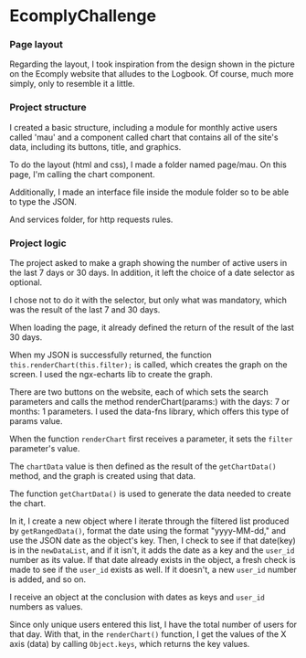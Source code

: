 # EcomplyChallenge

### Page layout

Regarding the layout, I took inspiration from the design shown in the picture on the Ecomply website that alludes to the Logbook.
Of course, much more simply, only to resemble it a little.

### Project structure

I created a basic structure, including a module for monthly active users called 'mau' and a component called chart that contains all of the site's data, including its buttons, title, and graphics.

To do the layout (html and css), I made a folder named page/mau. On this page, I'm calling the chart component.

Additionally, I made an interface file inside the module folder so to be able to type the JSON.

And services folder, for http requests rules.

### Project logic

The project asked to make a graph showing the number of active users in the last 7 days or 30 days. In addition, it left the choice of a date selector as optional.

I chose not to do it with the selector, but only what was mandatory, which was the result of the last 7 and 30 days.

When loading the page, it already defined the return of the result of the last 30 days.

When my JSON is successfully returned, the function `this.renderChart(this.filter);` is called, which creates the graph on the screen. I used the ngx-echarts lib to create the graph.

There are two buttons on the website, each of which sets the search parameters and calls the method renderChart(params:) with the days: 7 or months: 1 parameters. I used the data-fns library, which offers this type of params value.

When the function `renderChart` first receives a parameter, it sets the `filter` parameter's value.

The `chartData` value is then defined as the result of the `getChartData()` method, and the graph is created using that data.

The function `getChartData()` is used to generate the data needed to create the chart.

In it, I create a new object where I iterate through the filtered list produced by `getRangedData()`, format the date using the format "yyyy-MM-dd," and use the JSON date as the object's key. Then, I check to see if that date(key) is in the `newDataList`, and if it isn't, it adds the date as a key and the `user_id` number as its value. If that date already exists in the object, a fresh check is made to see if the `user_id` exists as well. If it doesn't, a new `user_id` number is added, and so on.

I receive an object at the conclusion with dates as keys and `user_id` numbers as values.

Since only unique users entered this list, I have the total number of users for that day. With that, in the `renderChart()` function, I get the values of the X axis (data) by calling `Object.keys`, which returns the key values.
